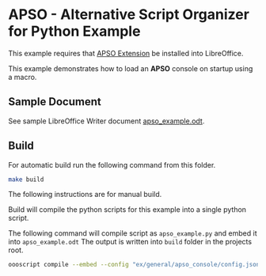 # APSO - Alternative Script Organizer for Python Example

This example requires that [APSO Extension] be installed into LibreOffice.

This example demonstrates how to load an **APSO** console on startup using a macro.

## Sample Document

See sample LibreOffice Writer document [apso_example.odt](apso_example.odt).

## Build

For automatic build run the following command from this folder.

```sh
make build
```

The following instructions are for manual build.

Build will compile the python scripts for this example into a single python script.

The following command will compile script as `apso_example.py` and embed it into `apso_example.odt`
The output is written into `build` folder in the projects root.

```sh
oooscript compile --embed --config "ex/general/apso_console/config.json" --embed-doc "ex/general/apso_console/apso_example.odt" -build-dir "build/apso_console"
```

[APSO Extension]: https://extensions.libreoffice.org/en/extensions/show/apso-alternative-script-organizer-for-python
